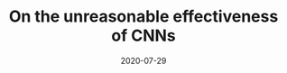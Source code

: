 ---
title: " On the unreasonable effectiveness of CNNs"
collection: preprints
authors: 'A. Hauptmann and J. Adler'
date: 2020-07-29
venue: '(non peer-reviewed) technical report'
paperurl: 'http://asHauptmann.github.io/files/2020_unreasonableCNN.pdf'

---
